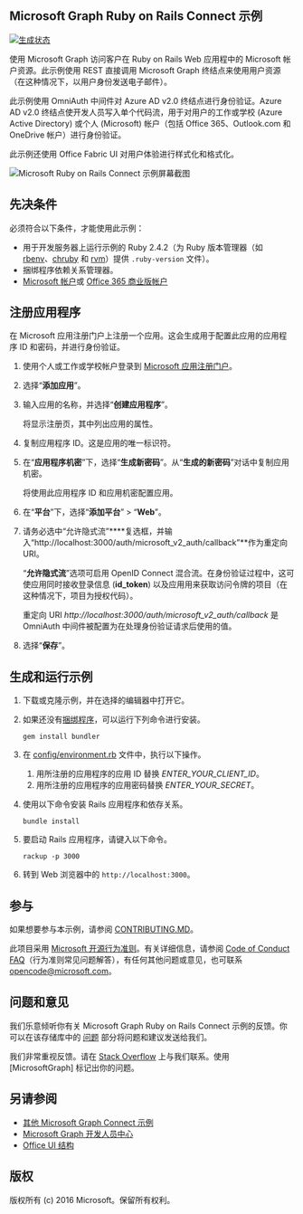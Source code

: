 ## <a name="microsoft-graph-ruby-on-rails-connect-sample"></a>Microsoft Graph Ruby on Rails Connect 示例

[![生成状态](https://api.travis-ci.org/microsoftgraph/ruby-connect-rest-sample.svg?branch=master)](https://travis-ci.org/microsoftgraph/ruby-connect-rest-sample)

使用 Microsoft Graph 访问客户在 Ruby on Rails Web 应用程中的 Microsoft 帐户资源。此示例使用 REST 直接调用 Microsoft Graph 终结点来使用用户资源（在这种情况下，以用户身份发送电子邮件）。

此示例使用 OmniAuth 中间件对 Azure AD v2.0 终结点进行身份验证。Azure AD v2.0 终结点使开发人员写入单个代码流，用于对用户的工作或学校 (Azure Active Directory) 或个人 (Microsoft) 帐户（包括 Office 365、Outlook.com 和 OneDrive 帐户）进行身份验证。

此示例还使用 Office Fabric UI 对用户体验进行样式化和格式化。

![Microsoft Ruby on Rails Connect 示例屏幕截图](/readme-images/Microsoft-Graph-Ruby-Connect-UI.png)

## <a name="prerequisites"></a>先决条件

必须符合以下条件，才能使用此示例：

- 用于开发服务器上运行示例的 Ruby 2.4.2（为 Ruby 版本管理器（如 [rbenv](https://github.com/rbenv/rbenv#choosing-the-ruby-version)、[chruby](https://github.com/postmodern/chruby#auto-switching) 和 [rvm](https://rvm.io/workflow/projects)）提供 `.ruby-version` 文件）。
- 捆绑程序依赖关系管理器。
- [Microsoft 帐户](https://www.outlook.com/)或 [Office 365 商业版帐户](https://msdn.microsoft.com/en-us/office/office365/howto/setup-development-environment#bk_Office365Account)

## <a name="register-the-application"></a>注册应用程序

在 Microsoft 应用注册门户上注册一个应用。这会生成用于配置此应用的应用程序 ID 和密码，并进行身份验证。

1. 使用个人或工作或学校帐户登录到 [Microsoft 应用注册门户](https://apps.dev.microsoft.com/)。

2. 选择“**添加应用**”。

3. 输入应用的名称，并选择“**创建应用程序**”。

    将显示注册页，其中列出应用的属性。

4. 复制应用程序 ID。这是应用的唯一标识符。

5. 在“**应用程序机密**”下，选择“**生成新密码**”。从“**生成的新密码**”对话中复制应用机密。

    将使用此应用程序 ID 和应用机密配置应用。

6. 在“**平台**”下，选择“**添加平台**” > “**Web**”。

7. 请务必选中“允许隐式流”****复选框，并输入“http://localhost:3000/auth/microsoft_v2_auth/callback”**作为重定向 URI。

    “**允许隐式流**”选项可启用 OpenID Connect 混合流。在身份验证过程中，这可使应用同时接收登录信息 (**id_token**) 以及应用用来获取访问令牌的项目（在这种情况下，项目为授权代码）。

    重定向 URI *http://localhost:3000/auth/microsoft_v2_auth/callback* 是 OmniAuth 中间件被配置为在处理身份验证请求后使用的值。

8. 选择“**保存**”。

## <a name="build-and-run-the-sample"></a>生成和运行示例

1. 下载或克隆示例，并在选择的编辑器中打开它。
1. 如果还没有[捆绑程序](http://bundler.io/)，可以运行下列命令进行安装。

    ```
    gem install bundler
    ```
2. 在 [config/environment.rb](config/environment.rb) 文件中，执行以下操作。
    1. 用所注册的应用程序的应用 ID 替换 *ENTER_YOUR_CLIENT_ID*。
    2. 用所注册的应用程序的应用密码替换 *ENTER_YOUR_SECRET*。

3. 使用以下命令安装 Rails 应用程序和依存关系。

    ```
    bundle install
    ```
4. 要启动 Rails 应用程序，请键入以下命令。

    ```
    rackup -p 3000
    ```
5. 转到 Web 浏览器中的 ```http://localhost:3000```。

<a name="contributing"></a>
## <a name="contributing"></a>参与 ##

如果想要参与本示例，请参阅 [CONTRIBUTING.MD](/CONTRIBUTING.md)。

此项目采用 [Microsoft 开源行为准则](https://opensource.microsoft.com/codeofconduct/)。有关详细信息，请参阅 [Code of Conduct FAQ](https://opensource.microsoft.com/codeofconduct/faq/)（行为准则常见问题解答），有任何其他问题或意见，也可联系 [opencode@microsoft.com](mailto:opencode@microsoft.com)。

## <a name="questions-and-comments"></a>问题和意见

我们乐意倾听你有关 Microsoft Graph Ruby on Rails Connect 示例的反馈。你可以在该存储库中的 [问题](https://github.com/microsoftgraph/ruby-connect-rest-sample/issues) 部分将问题和建议发送给我们。

我们非常重视反馈。请在 [Stack Overflow](http://stackoverflow.com/questions/tagged/office365+or+microsoftgraph) 上与我们联系。使用 [MicrosoftGraph] 标记出你的问题。

## <a name="see-also"></a>另请参阅

- [其他 Microsoft Graph Connect 示例](https://github.com/MicrosoftGraph?utf8=%E2%9C%93&query=-Connect)
- [Microsoft Graph 开发人员中心](http://graph.microsoft.io)
- [Office UI 结构](https://github.com/OfficeDev/Office-UI-Fabric)

## <a name="copyright"></a>版权
版权所有 (c) 2016 Microsoft。保留所有权利。

